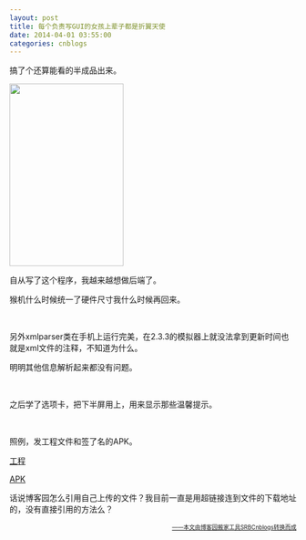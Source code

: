 ```yaml
---
layout: post
title: 每个负责写GUI的女孩上辈子都是折翼天使
date: 2014-04-01 03:55:00
categories: cnblogs
---
```


<p>搞了个还算能看的半成品出来。</p>
<p><img src="http://ww3.sinaimg.cn/large/69209b85gw1eezy6o4hzgj205k08wdft.jpg" alt="" width="200" height="320" /></p>
<p>自从写了这个程序，我越来越想做后端了。</p>
<p>猴机什么时候统一了硬件尺寸我什么时候再回来。</p>
<p>&nbsp;</p>
<p>另外xmlparser类在手机上运行完美，在2.3.3的模拟器上就没法拿到更新时间也就是xml文件的注释，不知道为什么。</p>
<p>明明其他信息解析起来都没有问题。</p>
<p>&nbsp;</p>
<p>之后学了选项卡，把下半屏用上，用来显示那些温馨提示。</p>
<p>&nbsp;</p>
<p>照例，发工程文件和签了名的APK。</p>
<p><a href="http://files.cnblogs.com/JavaForNow/NCWeatherProjectV0.6.rar">工程</a></p>
<p><a href="http://files.cnblogs.com/JavaForNow/NCWeatherV0.6.apk">APK</a></p>
<p>话说博客园怎么引用自己上传的文件？我目前一直是用超链接连到文件的下载地址的，没有直接引用的方法么？</p>

<div align=right><a href="https://github.com/mlxy/SRBCnblogs"><font size=1>——本文由博客园搬家工具SRBCnblogs转换而成</font></a></div>